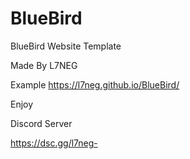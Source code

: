# BlueBird
BlueBird Website Template

Made By L7NEG 

Example https://l7neg.github.io/BlueBird/

Enjoy

Discord Server 

https://dsc.gg/l7neg-
